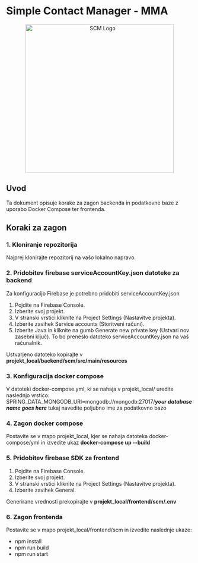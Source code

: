 # Simple Contact Manager - MMA

<p align="center">
  <img alt="SCM Logo" width="400" src="https://github.com/mihaprah/projekt/assets/116807398/1d171956-57b7-49b9-93d9-3525148c70d7" >
</p>

## Uvod

Ta dokument opisuje korake za zagon backenda in podatkovne baze z uporabo Docker Compose ter frontenda.

## Koraki za zagon

### 1. Kloniranje repozitorija

Najprej klonirajte repozitorij na vašo lokalno napravo.

### 2. Pridobitev firebase serviceAccountKey.json datoteke za backend

Za konfiguracijo Firebase je potrebno pridobiti serviceAccountKey.json 

1. Pojdite na Firebase Console.
2. Izberite svoj projekt.
3. V stranski vrstici kliknite na Project Settings (Nastavitve projekta).
4. Izberite zavihek Service accounts (Storitveni računi).
5. Izberite Java in kliknite na gumb Generate new private key (Ustvari nov zasebni ključ). To bo preneslo datoteko serviceAccountKey.json na vaš računalnik.

Ustvarjeno datoteko kopirajte v **projekt_local/backend/scm/src/main/resources**

### 3. Konfiguracija docker compose

V datoteki docker-compose.yml, ki se nahaja v projekt_local/ uredite naslednjo vrstico:
SPRING_DATA_MONGODB_URI=mongodb://mongodb:27017/*************your database name goes here************* tukaj navedite poljubno ime za podatkovno bazo

### 4. Zagon docker compose

Postavite se v mapo projekt_local, kjer se nahaja datoteka docker-compose/yml in izvedite ukaz **docker-compose up --build**

### 5. Pridobitev firebase SDK za frontend

1. Pojdite na Firebase Console.
2. Izberite svoj projekt.
3. V stranski vrstici kliknite na Project Settings (Nastavitve projekta).
4. Izberite zavihek General.

Generirane vrednosti prekopirajte v **projekt_local/frontend/scm/.env**

### 6. Zagon frontenda

Postavite se v mapo projekt_local/frontend/scm in izvedite naslednje ukaze:
- npm install
- npm run build
- npm run start

